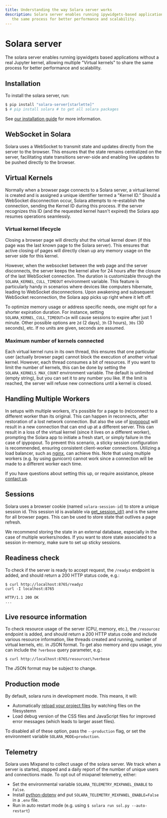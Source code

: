 ```yaml
---
title: Understanding the way Solara server works
description: Solara server enables running ipywidgets-based applications as standalone dashboards and apps, allowing multiple "Virtual kernels" to share
   the same process for better performance and scalability.
---
```

# Solara server

The solara server enables running ipywidgets based applications without a real Jupyter kernel, allowing multiple "Virtual kernels" to share the same process for better performance and scalability.

## Installation

To install the solara server, run:

```bash
$ pip install "solara-server[starlette]"
$ # pip install solara # to get all solara packages
```

See [our installation guide](/documentation/getting_started/installing) for more information.

## WebSocket in Solara
Solara uses a WebSocket to transmit state and updates directly from the server to the browser. This ensures that the state remains centralized on the server, facilitating state transitions server-side and enabling live updates to be pushed directly to the browser.


## Virtual Kernels
Normally when a browser page connects to a Solara server, a virtual kernel is created and is assigned a unique identifier termed a "Kernel ID." Should a WebSocket disconnection occur, Solara attempts to re-establish the connection, sending the Kernel ID during this process. If the server recognizes this ID (and the requested kernel hasn't expired) the Solara app resumes operations seamlessly.

### Virtual kernel lifecycle
Closing a browser page will directly shut the virtual kernel down (if this page was the last known page to the Solara server). This ensures that active closing of pages will directly clean up any memory usage on the server side for this kernel.

However, when the websocket between the web page and the server disconnects, the server keeps the kernel alive for 24 hours after the closure of the last WebSocket connection. The duration is customizable through the `SOLARA_KERNEL_CULL_TIMEOUT` environment variable. This feature is particularly handy in scenarios where devices like computers hibernate, leading to WebSocket disconnections. Upon awakening and subsequent WebSocket reconnection, the Solara app picks up right where it left off.

To optimize memory usage or address specific needs, one might opt for a shorter expiration duration. For instance, setting `SOLARA_KERNEL_CULL_TIMEOUT=1m` will cause sessions to expire after just 1 minute. Other possible options are `2d` (2 days), `3h` (3 hours), `30s` (30 seconds), etc. If no units are given, seconds are assumed.

### Maximum number of kernels connected

Each virtual kernel runs in its own thread, this ensures that one particular user (actually browser page) cannot block the execution of another virtual kernel. However, each thread consumes a bit of resources. If you want to limit the number of kernels, this can be done by setting the `SOLARA_KERNELS_MAX_COUNT` environment variable. The default is unlimited (empty string), but you can set it to any number you like. If the limit is reached, the server will refuse new connections until a kernel is closed.


## Handling Multiple Workers

In setups with multiple workers, it's possible for a page to (re)connect to a different worker than its original. This can happen in reconnects, after restoration of a lost network connection. But also the use of [ipypopout](https://github.com/widgetti/ipypopout) will result in a new connection that can end up at a different server. This can result in a loss of the virtual kernel (since it lives on a different worker), prompting the Solara app to initiate a fresh start, or simply failure in the case of ipypopout. To prevent this scenario, a sticky session configuration is recommended, ensuring consistent client-worker connections. Utilizing a load balancer, such as [nginx](https://www.nginx.com/), can achieve this. Note that using multiple workers (e.g. by using gunicorn) cannot work since a connection will be made to a different worker each time.

If you have questions about setting this up, or require assistance, please [contact us](https://solara.dev/docs/contact).

## Sessions

Solara uses a browser cookie (named `solara-session-id`) to store a unique session id. This session id is available via [get_session_id()](https://solara.dev/api/get_session_id) and is the same for all
browser pages. This can be used to store state that outlives a page refresh.

We recommend storing the state in an external database, especially in the case of multiple workers/nodes. If you want to store state associated to a session in-memory, make sure to set up sticky sessions.




## Readiness check

To check if the server is ready to accept request, the `/readyz` endpoint is added, and should return a 200 HTTP status code, e.g.:

```
$ curl http://localhost:8765/readyz
curl -I localhost:8765

HTTP/1.1 200 OK
...
```

## Live resource information


To check resource usage of the server (CPU, memory, etc.), the `/resourcez` endpoint is added, and should return a 200 HTTP status code and include
various resource information, like threads created and running, number of virtual kernels, etc. in JSON format. To get also memory and cpu usage, you can include
the `?verbose` query parameter, e.g.:

```
$ curl http://localhost:8765/resourcez\?verbose
```

The JSON format may be subject to change.



## Production mode

By default, solara runs in development mode. This means, it will:

   * Automatically [reload your project files](/documentation/advanced/reference/reloading) by watching files on the filesystemn
   * Load debug version of the CSS files and JavaScript files for improved error messages (which leads to larger asset files).

To disabled all of these option, pass the `--production` flag, or set the environment variable `SOLARA_MODE=production`.

## Telemetry

Solara uses Mixpanel to collect usage of the solara server. We track when a server is started, stopped and a daily report of the number of unique users and connections made. To opt out of mixpanel telemetry, either:

 * Set the environmental variable `SOLARA_TELEMETRY_MIXPANEL_ENABLE` to `False`.
 * Install [python-dotenv](https://pypi.org/project/python-dotenv/) and put `SOLARA_TELEMETRY_MIXPANEL_ENABLE=False` in a `.env` file.
 * Run in auto restart mode (e.g. using `$ solara run sol.py --auto-restart`)
